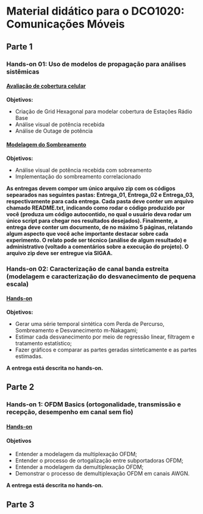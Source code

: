 # Material didático para o DCO1020: Comunicações Móveis

## Parte 1

### Hands-on 01: Uso de modelos de propagação para análises sistêmicas

#### [Avaliação de cobertura celular](http://nbviewer.jupyter.org/github/vicentesousa/DCO2010_ComMoveis/blob/master/h01_parte01.ipynb)
**Objetivos:**
- Criação de Grid Hexagonal para modelar cobertura de Estações Rádio Base
- Análise visual de potência recebida 
- Análise de Outage de potência

#### [Modelagem do Sombreamento](http://nbviewer.jupyter.org/github/vicentesousa/DCO2010_ComMoveis/blob/master/h01_parte02.ipynb)
**Objetivos:**
- Análise visual de potência recebida com sobreamento
- Implementação do sombreamento correlacionado 

**As entregas devem compor um único arquivo zip com os códigos sepearados nas seguintes pastas: Entrega_01, Entrega_02 e Entrega_03, respectivamente para cada entrega. Cada pasta deve conter um arquivo chamado README.txt, indicando como rodar o código produzido por você (produza um código autocontido, no qual o usuário deva rodar um único script para chegar nos resultados desejados). Finalmente, a entrega deve conter um documento, de no máximo 5 páginas, relatando algum aspecto que você ache importante destacar sobre cada experimento. O relato pode ser técnico (análise de algum resultado) e administrativo (voltado a comentários sobre a execução do projeto). O arquivo zip deve ser entregue via SIGAA.**

### Hands-on 02: Caracterização de canal banda estreita (modelagem e caracterização do desvanecimento de pequena escala)

#### [Hands-on](http://nbviewer.jupyter.org/github/vicentesousa/DCO2010_ComMoveis/blob/master/h01_parte_03.ipynb)
**Objetivos:**
- Gerar uma série temporal sintética com Perda de Percurso, Sombreamento e Desvanecimento m-Nakagami;
- Estimar cada desvanecimento por meio de regressão linear, filtragem e tratamento estatístico;
- Fazer gráficos e comparar as partes geradas sinteticamente e as partes estimadas.

**A entrega está descrita no hands-on.**

## Parte 2

### Hands-on 1: OFDM Basics (ortogonalidade, transmissão e recepção, desempenho em canal sem fio)
#### [Hands-on](http://nbviewer.jupyter.org/github/vicentesousa/DCO2010_ComMoveis/blob/master/hX.ipynb)
#### Objetivos
- Entender a modelagem da multiplexação OFDM;
- Entender o processo de ortogalização entre subportadoras OFDM;
- Entender a modelagem da demultiplexação OFDM;
- Demonstrar o processo de demultiplexação OFDM em canais AWGN.

**A entrega está descrita no hands-on.**


## Parte 3





<!--

# UNIDADE II


-->
